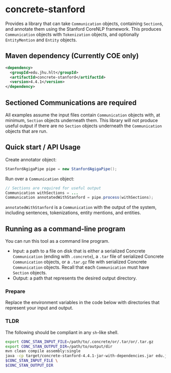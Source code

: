 concrete-stanford
=================
Provides a library that can take `Communication` objects, containing `Section`s, and
annotate them using the Stanford CoreNLP framework. This produces `Communication` objects
with `Tokenization` objects, and optionally `EntityMention` and `Entity` objects.

Maven dependency (Currently COE only)
---
```xml
<dependency>
  <groupId>edu.jhu.hlt</groupId>
  <artifactId>concrete-stanford</artifactId>
  <version>4.4.1</version>
</dependency>
```

Sectioned Communications are required
---
All examples assume the input files contain `Communication` objects with, at minimum,
`Section` objects underneath them. This library will not produce useful output
if there are no `Section` objects underneath the `Communication` objects that are run.

Quick start / API Usage
---
Create annotator object:
```java
StanfordAgigaPipe pipe = new StanfordAgigaPipe();
```

Run over a `Communication` object:
```java
// Sections are required for useful output
Communication withSections = ...
Communication annotatedWithStanford = pipe.process(withSections);
```

`annotatedWithStanford` is a `Communication` with the output of the system, including
sentences, tokenizations, entity mentions, and entities.

Running as a command-line program
---
You can run this tool as a command line program.
* Input: a path to a file on disk that is either a serialized Concrete `Communication` (ending with
`.concrete`), a `.tar` file of serialized Concrete `Communication` objects, or a `.tar.gz` file
with serialized Concrete `Communication` objects. Recall that each `Communication` must have
`Section` objects.
* Output: a path that represents the desired output directory.

### Prepare
Replace the environment variables in the code below with directories that represent your
input and output.

### TLDR
The following should be compliant in any `sh`-like shell.

```sh
export CONC_STAN_INPUT_FILE=/path/to/.concrete/or/.tar/or/.tar.gz
export CONC_STAN_OUTPUT_DIR=/path/to/output/dir
mvn clean compile assembly:single
java -cp target/concrete-stanford-4.4.1-jar-with-dependencies.jar edu.jhu.hlt.concrete.stanford.ConcreteStanfordAnnotator \
$CONC_STAN_INPUT_FILE \
$CONC_STAN_OUTPUT_DIR
```

